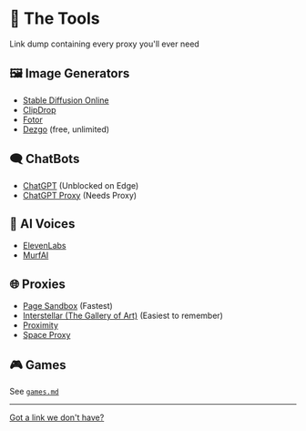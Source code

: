 # 🔨 The Tools
Link dump containing every proxy you'll ever need

## 🖼️ Image Generators
* [Stable Diffusion Online](https://stablediffusionweb.com)
* [ClipDrop](https://clipdrop.co)
* [Fotor](https://www.fotor.com/images/create)
* [Dezgo](https://dezgo.com/) (free, unlimited)

## 🗨️ ChatBots
* [ChatGPT](https://chat.openai.com) (Unblocked on Edge)
* [ChatGPT Proxy](https://chatgptproxy.info) (Needs Proxy)

## 📢 AI Voices
* [ElevenLabs](https://beta.elevenlabs.io/speech-synthesis)
* [MurfAI](https://murf.ai)

## 🌐 Proxies
* [Page Sandbox](https://rapid-tooth-2bc4.qiangqiang.workers.dev) (Fastest)
* [Interstellar (The Gallery of Art)](https://login.thegalleryofart.org) (Easiest to remember)
* [Proximity](https://proximity-proxy--liljayd2010.repl.co/)
* [Space Proxy](https://spaceproxy--liljayd2010.repl.co/)

## 🎮 Games
See [`games.md`](./games.md)

---

[Got a link we don't have?](https://forms.gle/9GvZjpAdnfU1rdPp6)
